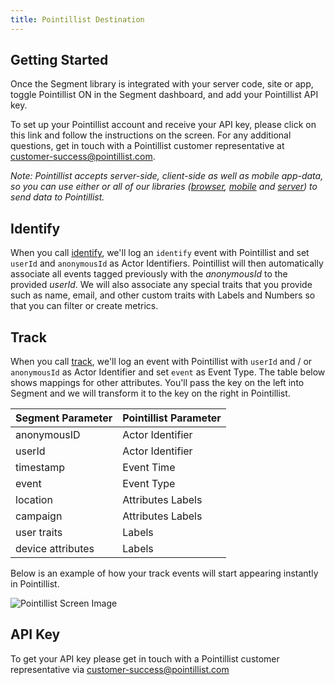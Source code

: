 ```yaml
---
title: Pointillist Destination
---
```


## Getting Started

Once the Segment library is integrated with your server code, site or app, toggle Pointillist ON in the Segment dashboard, and add your Pointillist API key.

To set up your Pointillist account and receive your API key, please click on this link and follow the instructions on the screen. For any additional questions, get in touch with a Pointillist customer representative at customer-success@pointillist.com.


*Note: Pointillist accepts server-side, client-side as well as mobile app-data, so you can use either or all of our libraries ([browser](/docs/sources/website/analytics.js), [mobile](/docs/sources/mobile/android) and [server](/docs/sources/server/java/)) to send data to Pointillist.*

## Identify

When you call [identify](/docs/spec/identify), we'll log an `identify` event with Pointillist and set `userId` and `anonymousId` as Actor Identifiers. Pointillist will then automatically associate all events tagged previously with the *anonymousId* to the provided *userId*. We will also associate any special traits that you provide such as name, email, and other custom traits with Labels and Numbers so that you can filter or create metrics.

## Track

When you call [track](/docs/spec/track), we'll log an event with Pointillist with `userId` and / or `anonymousId` as Actor Identifier and set `event` as Event Type. The table below shows mappings for other attributes. You'll pass the key on the left into Segment and we will transform it to the key on the right in Pointillist.

Segment Parameter | Pointillist Parameter
------------ | -------------
anonymousID	| Actor Identifier
userId	| Actor Identifier
timestamp	| Event Time
event	| Event Type
location | Attributes	Labels
campaign | Attributes	Labels
user traits	| Labels
device attributes	| Labels

Below is an  example of how your track events will start appearing instantly in Pointillist.

![Pointillist Screen Image](/images/pointillist_snapshot.png)

## API Key

To get your API key please get in touch with a Pointillist customer representative via customer-success@pointillist.com
